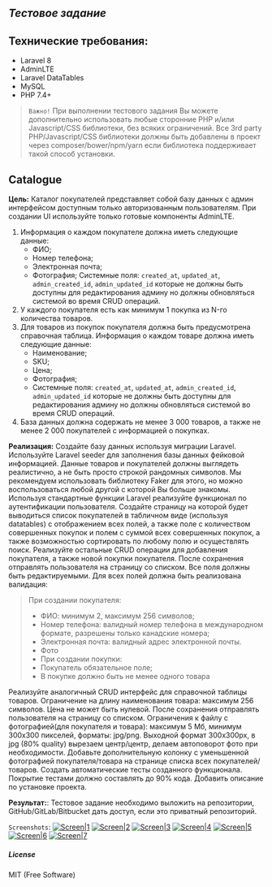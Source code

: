 ## _Тестовое задание_
## Технические требования: 
- Laravel 8
- AdminLTE
- Laravel DataTables
- MySQL
- PHP 7.4+

> `Важно!`
> При выполнении тестового задания Вы можете дополнительно использовать любые сторонние PHP и/или Javascript/CSS библиотеки, без всяких ограничений. Все 3rd party PHP/Javascript/CSS библиотеки должны быть добавлены в проект через composer/bower/npm/yarn если библиотека поддерживает такой способ установки. 

## Catalogue
**Цель:**
Каталог покупателей представляет собой базу данных с админ интерфейсом доступным только авторизованным пользователям. При создании UI используйте только готовые компоненты AdminLTE. 
1. Информация о каждом покупателе должна иметь следующие данные: 
    - ФИО;
    - Номер телефона;
    - Электронная почта; 
    - Фотография;
    Системные поля: `created_at`, `updated_at`, `admin_created_id`, `admin_updated_id` которые не должны быть доступны для редактирования админу но должны обновляться системой во время CRUD операций. 
2. У каждого покупателя есть как минимум 1 покупка из N-го количества товаров. 
3. Для товаров из покупок покупателя должна быть предусмотрена справочная таблица. Информация о каждом товаре должна иметь следующие данные: 
    - Наименование; 
    - SKU;
    - Цена; 
    - Фотография;
    - Системные поля: `created_at`, `updated_at`, `admin_created_id`, `admin_updated_id` которые не должны быть доступны для редактирования админу но должны обновляться системой во время CRUD операций. 
4. База данных должна содержать  не менее 3 000  товаров,  а также не менее 2 000 покупателей с информацией о покупках.

**Реализация:**
Создайте базу данных используя миграции Laravel. 
Используйте Laravel seeder для заполнения базы данных фейковой информацией. Данные товаров и покупателей должны выглядеть реалистично, а не быть просто строкой рандомных символов. Мы рекомендуем использовать библиотеку Faker для этого, но можно воспользоваться любой другой с которой Вы больше знакомы. 
Используя стандартные функции Laravel реализуйте функционал по аутентификации пользователя. 
Создайте страницу на которой будет выводиться список покупателей в табличном виде (используя datatables) с отображением всех полей, а также поле с количеством совершенных покупок и полем с суммой всех совершенных покупок,  а также возможностью сортировать по любому полю и осуществлять поиск. 
Реализуйте остальные CRUD операции для добавления покупателя, а также новой  покупки покупателя.  После сохранения отправлять пользователя на страницу со списком. Все поля должны быть редактируемыми. Для всех полей должна быть реализована валидация: 

> При создании покупателя:
> - ФИО: минимум 2, максимум 256 символов; 
> - Номер телефона: валидный номер телефона в международном формате, разрешены только канадские номера; 
> - Электронная почта: валидный адрес электронной почты.
> - Фото
> - При создании покупки:
> - Покупатель обязательное поле;
> - В покупке должно быть не менее одного товара

Реализуйте аналогичный CRUD интерфейс для справочной таблицы товаров. Ограничение на длину наименования товара: максимум 256 символов. Цена не может быть нулевой. После сохранения отправлять пользователя на страницу со списком. 
Ограничения к файлу с фотографией(для покупателя и товара): максимум 5 Мб, минимум 300x300 пикселей, форматы: jpg/png. Выходной формат 300x300px, в jpg (80% quality) вырезаем центр/центр, делаем автоповорот фото при необходимости. Добавьте дополнительную колонку с уменьшенной фотографией покупателя/товара на странице списка всех покупателей/товаров.
Создать автоматические тесты созданного функционала.  Покрытие тестами должно составлять до 90% кода.
Добавить описание по установке проекта.

**Результат:**:
Тестовое задание необходимо выложить на репозитории, GitHub/GitLab/Bitbucket дать доступ, если это приватный репозиторий.

`Screenshots`:
[![Screen|1](https://4.downloader.disk.yandex.ru/preview/b6ef108fe0fd9b99defc1159d4828be339718172fa39a42d3e5e1fa5cf1c13fc/inf/tM4wEXTyGIq5gWVwGjUYX7IWbh3PnKX7FW2RicnYGifJAnyUsyLwvdtCf3XH8-zMfafY3orSYpVpBqSM-ftmQQ%3D%3D?uid=207575319&filename=%D0%A1%D0%BD%D0%B8%D0%BC%D0%BE%D0%BA%20%D1%8D%D0%BA%D1%80%D0%B0%D0%BD%D0%B0%202021-09-29%20%D0%B2%2017.45.40.png&disposition=inline&hash=&limit=0&content_type=image%2Fpng&owner_uid=207575319&tknv=v2&size=160x160)](https://disk.yandex.ru/i/6o3R9me59yvvng) [![Screen|2](https://3.downloader.disk.yandex.ru/preview/652576dfa022e06acad4bf39b34c85ac9bcf72b23a5979e19ce8c9e973e6c762/inf/6Qjz0Vf94vZFV3UaYjuuaLIWbh3PnKX7FW2RicnYGieFqiVj52k05Q3Mh63ZscRY3ZnQh4kkhHYwpJjjU1mL0Q%3D%3D?uid=207575319&filename=%D0%A1%D0%BD%D0%B8%D0%BC%D0%BE%D0%BA%20%D1%8D%D0%BA%D1%80%D0%B0%D0%BD%D0%B0%202021-09-29%20%D0%B2%2017.59.34.png&disposition=inline&hash=&limit=0&content_type=image%2Fpng&owner_uid=207575319&tknv=v2&size=160x160)](https://disk.yandex.ru/i/eS_q_FlZqA4scA) [![Screen|3](https://2.downloader.disk.yandex.ru/preview/4623917586eeae6ae93e8c7affbe9f8e5e5d879b8d948edb2b33889b0d1576ab/inf/3knt6EseCYIwy5QQb7BexbIWbh3PnKX7FW2RicnYGifSDoxIgpBCZ-RuUznuc6z8askFDlz8aFopPkI-EpSKmw%3D%3D?uid=207575319&filename=%D0%A1%D0%BD%D0%B8%D0%BC%D0%BE%D0%BA%20%D1%8D%D0%BA%D1%80%D0%B0%D0%BD%D0%B0%202021-09-30%20%D0%B2%2001.05.15.png&disposition=inline&hash=&limit=0&content_type=image%2Fpng&owner_uid=207575319&tknv=v2&size=160x160)](https://disk.yandex.ru/i/AX2VFU0BTjlJkw) [![Screen|4](https://4.downloader.disk.yandex.ru/preview/d39294d0a901096c484b9802bb32a02b6b0c96cb9426ad247dab7b30f39632ea/inf/hQ027EbCCGxfIQUlqn4oO7IWbh3PnKX7FW2RicnYGic2-K3_0jPukv8a4s3DgsbfQrWRe5enm5CPcZHzaTUwGQ%3D%3D?uid=207575319&filename=%D0%A1%D0%BD%D0%B8%D0%BC%D0%BE%D0%BA%20%D1%8D%D0%BA%D1%80%D0%B0%D0%BD%D0%B0%202021-09-30%20%D0%B2%2001.05.31.png&disposition=inline&hash=&limit=0&content_type=image%2Fpng&owner_uid=207575319&tknv=v2&size=160x160)](https://disk.yandex.ru/i/WDlB6Db2uqz1Yg) [![Screen|5](https://4.downloader.disk.yandex.ru/preview/3902762b222c7b39d897d6ac6d44fb6cb66c65ab75b7c0cd65996f43ce2acc30/inf/gDvSIZIulDUuyw-2oSvCz6jMLWzDTkuBTzAw1kes8NBpFzQqAqjvtxa8smUiOR9KvMxfIYlGcI2YgnvYdub4tQ%3D%3D?uid=207575319&filename=%D0%A1%D0%BD%D0%B8%D0%BC%D0%BE%D0%BA%20%D1%8D%D0%BA%D1%80%D0%B0%D0%BD%D0%B0%202021-09-30%20%D0%B2%2022.52.00.png&disposition=inline&hash=&limit=0&content_type=image%2Fpng&owner_uid=207575319&tknv=v2&size=160x160)](https://disk.yandex.ru/i/GlXlBNPzvssUwA) [![Screen|6](https://2.downloader.disk.yandex.ru/preview/af3da2c72b1d9058a3e9c9aaf6ef2b44351297d56bd1bda03e02ecc8f78d8129/inf/DeGIA8nU0Xb7Uv-Bg9hTSbIWbh3PnKX7FW2RicnYGidIzcuTfY2rVfHl528l2HqhLnkFBoiROO-q--XKcKOzzg%3D%3D?uid=207575319&filename=%D0%A1%D0%BD%D0%B8%D0%BC%D0%BE%D0%BA%20%D1%8D%D0%BA%D1%80%D0%B0%D0%BD%D0%B0%202021-09-30%20%D0%B2%2022.52.27.png&disposition=inline&hash=&limit=0&content_type=image%2Fpng&owner_uid=207575319&tknv=v2&size=160x160)](https://disk.yandex.ru/i/KTPUFUw9ZzlKIg) [![Screen|7](https://1.downloader.disk.yandex.ru/preview/6b79bd5e69e87ba9159c3b1946d97c71b7c06b2eeecc399832e8b764b5222fcd/inf/y2TiUKnWkwaV6z1c0L7T5LIWbh3PnKX7FW2RicnYGidwgjRgr6ePGAhx7O6qq3Kr5tMqwqH8BYoMbyy5HSpQeg%3D%3D?uid=207575319&filename=%D0%A1%D0%BD%D0%B8%D0%BC%D0%BE%D0%BA%20%D1%8D%D0%BA%D1%80%D0%B0%D0%BD%D0%B0%202021-09-30%20%D0%B2%2022.52.43.png&disposition=inline&hash=&limit=0&content_type=image%2Fpng&owner_uid=207575319&tknv=v2&size=160x160)](https://disk.yandex.ru/i/H5lwy6zDRPkGdA)

##### License
MIT (Free Software)
